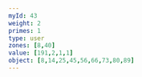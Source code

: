 ```yaml
---
myId: 43
weight: 2
primes: 1
type: user
zones: [8,40]
value: [191,2,1,1]
object: [8,14,25,45,56,66,73,80,89]
---
```

